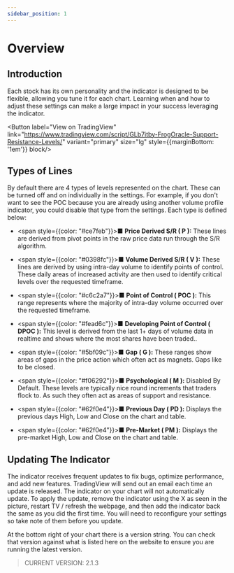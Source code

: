 ```yaml
---
sidebar_position: 1
---
```


# Overview

## Introduction

Each stock has its own personality and the indicator is designed to be flexible, allowing you tune it for each chart. Learning when and how to adjust these settings can make a large impact in your success leveraging the indicator.

<Button label="View on TradingView" link="https://www.tradingview.com/script/GLb7itby-FrogOracle-Support-Resistance-Levels/" variant="primary" size="lg" style={{marginBottom: '1em'}} block/>

## Types of Lines

By default there are 4 types of levels represented on the chart. These can be turned off and on individually in the settings. For example, if you don't want to see the POC because you are already using another volume profile indicator,  you could disable that type from the settings. Each type is defined below:

* <span style={{color: "#ce7feb"}}>■</span> **Price Derived S/R ( P ):** These lines are derived from pivot points in the raw price data run through the S/R algorithm. 

* <span style={{color: "#0398fc"}}>■</span> **Volume Derived S/R ( V ):** These lines are derived by using  intra-day volume to identify points of control. These daily areas of increased activity are then used to identify critical levels over the requested timeframe.

* <span style={{color: "#c6c2a7"}}>■</span> **Point of Control ( POC ):** This range represents where the majority of intra-day volume occurred over the requested timeframe.

* <span style={{color: "#fead6c"}}>■</span> **Developing Point of Control ( DPOC ):** This level is derived from the last 1+ days of volume data in realtime and shows where the most shares have been traded..

* <span style={{color: "#5bf09c"}}>■</span> **Gap ( G ):** These ranges show areas of gaps in the price action which often act as magnets. Gaps like to be closed.

* <span style={{color: "#f06292"}}>■</span> **Psychological ( M ):** Disabled By Default. These levels are typically nice round increments that traders flock to. As such they often act as areas of support and resistance.

* <span style={{color: "#62f0e4"}}>■</span> **Previous Day ( PD ):** Displays the previous days High, Low and Close on the chart and table.

* <span style={{color: "#62f0e4"}}>■</span> **Pre-Market ( PM ):** Displays the pre-market High, Low and Close on the chart and table.

## Updating The Indicator

The indicator receives frequent updates to fix bugs, optimize performance, and add new features. TradingView will send out an email each time an update is released.  The indicator on your chart will not automatically update. To apply the update, remove the indicator using the X as seen in the picture, restart TV / refresh the webpage, and then add the indicator back the same as you did the first time.  You will need to reconfigure your settings so take note of them before you update.

At the bottom right of your chart there is a version string. You can check that version against what is listed here on the website to ensure you are running the latest version.

> CURRENT VERSION: 2.1.3
